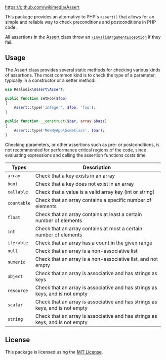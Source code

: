 https://github.com/wikimedia/Assert

This package provides an alternative to PHP's `assert()` that allows for an simple and reliable way
to check preconditions and postconditions in PHP code.

All assertions in the [Assert](src/Assert.php) class throw an [`\InvalidArgumentException`](https://www.php.net/manual/en/class.invalidargumentexception.php) if they fail.

Usage
-------

The Assert class provides several static methods for checking various kinds of assertions. The most
common kind is to check the type of a parameter, typically in a constructor or a setter method:

```php
use Realodix\Assert\Assert;

public function setFoo($foo)
{
    Assert::type('integer', $foo, 'foo');
}

public function __construct($bar, array $bazz)
{
    Assert::type('Me\MyApp\SomeClass', $bar);
}
```

Checking parameters, or other assertions such as pre- or postconditions, is not recommended for
performance critical regions of the code, since evaluating expressions and calling the assertion
functions costs time.

Types          | Description
-------------- | ------------------------------------------------------------------
`array`        | Check that a key exists in an array
`bool`         | Check that a key does not exist in an array
`callable`     | Check that a value is a valid array key (int or string)
`countable`    | Check that an array contains a specific number of elements
`float`        | Check that an array contains at least a certain number of elements
`int`          | Check that an array contains at most a certain number of elements
`iterable`     | Check that an array has a count in the given range
`null`         | Check that an array is a non-associative list
`numeric`      | Check that an array is a non-associative list, and not empty
`object`       | Check that an array is associative and has strings as keys
`resource`     | Check that an array is associative and has strings as keys, and is not empty
`scalar`       | Check that an array is associative and has strings as keys, and is not empty
`string`       | Check that an array is associative and has strings as keys, and is not empty


## License

This package is licensed using the [MIT License](/LICENSE).
